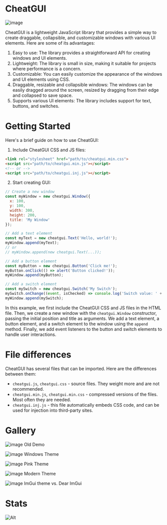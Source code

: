 # CheatGUI

![image](https://github.com/cat-125/cheatgui/assets/106539381/bcde44ad-6a85-44cb-ac34-7536362b1327)

CheatGUI is a lightweight JavaScript library that provides a simple way to create draggable, collapsible, and customizable windows with various UI elements. Here are some of its advantages:

1. Easy to use: The library provides a straightforward API for creating windows and UI elements.
2. Lightweight: The library is small in size, making it suitable for projects where performance is a concern.
3. Customizable: You can easily customize the appearance of the windows and UI elements using CSS.
4. Draggable, resizable and collapsible windows: The windows can be easily dragged around the screen, resized by dragging from their edge and collapsed to save space.
5. Supports various UI elements: The library includes support for text, buttons, and switches.

# Getting Started

Here's a brief guide on how to use CheatGUI:

1. Include CheatGUI CSS and JS files:
```html
<link rel="stylesheet" href="path/to/cheatgui.min.css">
<script src="path/to/cheatgui.min.js"></script>
<!-- or -->
<script src="path/to/cheatgui.inj.js"></script>
```
2. Start creating GUI:
```javascript
// Create a new window
const myWindow = new cheatgui.Window({
  x: 100,
  y: 100,
  width: 300,
  height: 200,
  title: 'My Window'
});

// Add a text element
const myText = new cheatgui.Text('Hello, world!');
myWindow.append(myText);
// or
// myWindow.append(new cheatgui.Text(...));

// Add a button element
const myButton = new cheatgui.Button('Click me!');
myButton.onClick(() => alert('Button clicked!'));
myWindow.append(myButton);

// Add a switch element
const mySwitch = new cheatgui.Switch('My Switch');
mySwitch.onChange((event, isChecked) => console.log('Switch value: ' + isChecked));
myWindow.append(mySwitch);
```

In this example, we first include the CheatGUI
CSS and JS files in the HTML file. Then, we
create a new window with the `cheatgui.Window`
constructor, passing the initial position and
title as arguments. We add a text element, a
button element, and a switch element to the
window using the `append` method. Finally, we
add event listeners to the button and switch
elements to handle user interactions.

# File differences

CheatGUI has several files that can be imported. Here are the differences between them:
- `cheatgui.js`, `cheatgui.css` - source files. They weight more and are not recommended.
- `cheatgui.min.js`, `cheatgui.min.css` - compressed versions of the files. Most often they are needed.
- `cheatgui.inj.js` - this file automatically embeds CSS code, and can be used for injection into third-party sites.

# Gallery

![image](https://github.com/cat-125/cheatgui/assets/106539381/ba98e21f-8cf7-4410-a0b3-2f7c078576b5)
Old Demo

![image](https://github.com/cat-125/cheatgui/assets/106539381/9d97b6ea-0294-436b-97ec-3c839fcfec60)
Windows Theme

![image](https://github.com/cat-125/cheatgui/assets/106539381/cfe6c101-a6fe-403b-ae1e-13963813a91c)
Pink Theme

![image](https://github.com/cat-125/cheatgui/assets/106539381/60121372-429c-4f73-8720-2ca720190c71)
Modern Theme

![image](https://github.com/cat-125/cheatgui/assets/106539381/e9bfad04-fb7d-4c57-aa9e-7f0630f00f04)
ImGui theme vs. Dear ImGui

# Stats

![Alt](https://repobeats.axiom.co/api/embed/8680d14e5c563dc7c79526365878c484605670b9.svg)
